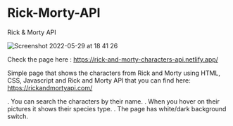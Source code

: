 # Rick-Morty-API
Rick &amp; Morty API 

![Screenshot 2022-05-29 at 18 41 26](https://user-images.githubusercontent.com/95942547/170881390-75bda026-c4f7-4522-b3fb-fa0355030f6b.png)


Check the page here : https://rick-and-morty-characters-api.netlify.app/

Simple page that shows the characters from Rick and Morty using HTML, CSS, Javascript and Rick and Morty API that you can find here:
https://rickandmortyapi.com/

. You can search the characters by their name.
. When you hover on their pictures it shows their species type.
. The page has white/dark background switch.
